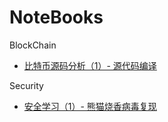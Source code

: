 # NoteBooks

BlockChain
- [比特币源码分析（1）- 源代码编译](https://github.com/yixin22/NoteBooks/blob/master/BlockChain/%E6%AF%94%E7%89%B9%E5%B8%81%E6%BA%90%E7%A0%81%E5%88%86%E6%9E%90%EF%BC%881%EF%BC%89-%20%E6%BA%90%E4%BB%A3%E7%A0%81%E7%BC%96%E8%AF%91.md)

Security
- [安全学习（1）- 熊猫烧香病毒复现](https://github.com/yixin22/NoteBooks/blob/master/Security/%E5%AE%89%E5%85%A8%E5%AD%A6%E4%B9%A0%EF%BC%881%EF%BC%89-%20%E7%86%8A%E7%8C%AB%E7%83%A7%E9%A6%99%E7%97%85%E6%AF%92%E5%A4%8D%E7%8E%B0.md)
